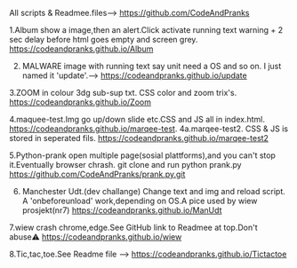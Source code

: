 All scripts & Readmee.files-->
https://github.com/CodeAndPranks

1.Album show a image,then an alert.Click activate running text warning + 2 sec delay before html goes empty and screen grey.
https://codeandpranks.github.io/Album 

2. MALWARE image with running text say unit need a OS and so on.
I just named it 'update'.-->
https://codeandpranks.github.io/update

3.ZOOM in colour 3dg sub-sup txt.
 CSS color and zoom trix's.
https://codeandpranks.github.io/Zoom

4.maquee-test.Img go up/down slide etc.CSS and JS all in index.html.
https://codeandpranks.github.io/marqee-test.
4a.marqee-test2.
CSS & JS is stored in seperated fils.
https://codeandpranks.github.io/marqee-test2

5.Python-prank open multiple page(sosial plattforms),and you can't stop it.Eventually browser chrash.
git clone and run python prank.py
https://github.com/CodeAndPranks/prank.py.git

6. Manchester Udt.(dev challange)
Change text and img and reload script.
A 'onbeforeunload' work,depending on OS.A pice used by wiew prosjekt(nr7)
https://codeandpranks.github.io/ManUdt

7.wiew crash chrome,edge.See GitHub link to Readmee at top.Don't abuse⚠️
https://codeandpranks.github.io/wiew

8.Tic,tac,toe.See Readme file --> https://codeandpranks.github.io/Tictactoe
